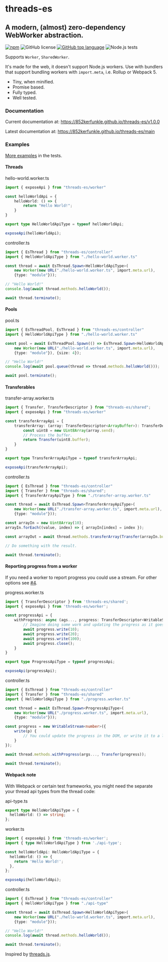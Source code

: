 # threads-es
## A modern, (almost) zero-dependency WebWorker abstraction.

[![npm](https://img.shields.io/npm/v/threads-es?logo=npm)](https://npmjs.com/package/threads-es)
![GitHub license](https://img.shields.io/github/license/852Kerfunkle/threads-es?logo=github)
[![GitHub top language](https://img.shields.io/github/languages/top/852Kerfunkle/threads-es?logo=typescript)](https://typescriptlang.org)
![Node.js tests](https://img.shields.io/github/actions/workflow/status/852Kerfunkle/threads-es/node.js.yml?label=Node.js%20CI&logo=github)

Supports `Worker`, `SharedWorker`.

It's made for the web, it doesn't support Node.js workers. Use with bundlers that support bundling workers with `import.meta`, i.e. Rollup or Webpack 5.

- Tiny, when minified.
- Promise based.
- Fully typed.
- Well tested.

### Documentation

Current documentation at: https://852kerfunkle.github.io/threads-es/v1.0.0

Latest documentation at: https://852kerfunkle.github.io/threads-es/main

### Examples

[More examples](test/threads/valid) in the tests.

#### Threads

hello-world.worker.ts
```ts
import { exposeApi } from "threads-es/worker"

const helloWorldApi = {
    helloWorld: () => {
        return "Hello World!";
    }
}

export type HelloWorldApiType = typeof helloWorldApi;

exposeApi(helloWorldApi);
```

controller.ts
```ts
import { EsThread } from "threads-es/controller"
import { HelloWorldApiType } from "./hello-world.worker.ts"

const thread = await EsThread.Spawn<HelloWorldApiType>(
    new Worker(new URL("./hello-world.worker.ts", import.meta.url),
    {type: "module"}));

// "Hello World!"
console.log(await thread.methods.helloWorld());

await thread.terminate();
```

#### Pools

pool.ts
```ts
import { EsThreadPool, EsThread } from "threads-es/controller"
import { HelloWorldApiType } from "./hello-world.worker.ts"

const pool = await EsThreadPool.Spawn(() => EsThread.Spawn<HelloWorldApiType>(
    new Worker(new URL("./hello-world.worker.ts", import.meta.url),
    {type: "module"}), {size: 4});

// "Hello World!"
console.log(await pool.queue(thread => thread.methods.helloWorld()));

await pool.terminate();
```

#### Transferables

transfer-array.worker.ts
```ts
import { Transfer, TransferDescriptor } from "threads-es/shared";
import { exposeApi } from "threads-es/worker"

const transferArrayApi = {
    transferArray: (array: TransferDescriptor<ArrayBuffer>): TransferDescriptor<ArrayBuffer> => {
        const uint8 = new Uint8Array(array.send);
        // Process the buffer.
        return Transfer(uint8.buffer);
    }
}

export type TransferArrayApiType = typeof transferArrayApi;

exposeApi(transferArrayApi);
```

controller.ts
```ts
import { EsThread } from "threads-es/controller"
import { Transfer } from "threads-es/shared";
import { TransferArrayApiType } from "./transfer-array.worker.ts"

const thread = await EsThread.Spawn<TransferArrayApiType>(
    new Worker(new URL("./transfer-array.worker.ts", import.meta.url),
    {type: "module"}));

const arrayIn = new Uint8Array(10);
arrayIn.forEach((value, index) => { arrayIn[index] = index });

const arrayOut = await thread.methods.transferArray(Transfer(arrayIn.buffer));

// Do something with the result.

await thread.terminate();
```

#### Reporting progress from a worker

If you need a worker to report progress you could use a stream. For other options see [#4](https://github.com/852Kerfunkle/threads-es/issues/4).

progress.worker.ts
```ts
import { TransferDescriptor } from 'threads-es/shared';
import { exposeApi } from 'threads-es/worker';

const progressApi = {
    withProgress: async (ags..., progress: TransferDescriptor<WritableStream<number>>) => {
        // Imagine doing some work and updating the progress as it goes along.
        await progress.write(10);
        await progress.write(20);
        await progress.write(100);
        await progress.close();
    }
}

export type ProgressApiType = typeof progressApi;

exposeApi(progressApi);
```

controller.ts
```ts
import { EsThread } from "threads-es/controller"
import { Transfer } from "threads-es/shared"
import { HelloWorldApiType } from "./progress.worker.ts"

const thread = await EsThread.Spawn<ProgressApiType>(
    new Worker(new URL("./progress.worker.ts", import.meta.url),
    {type: "module"}));

const progress = new WritableStream<number>({
    write(p) {
        // You could update the progress in the DOM, or write it to a log, or something like that.
    }
});

await thread.methods.withProgress(args..., Transfer(progress));

await thread.terminate();
```

#### Webpack note

With Webpack or certain test frameworks, you might need the separate your thread api types from the thread code:

api-type.ts
```ts
export type HelloWorldApiType = {
  helloWorld: () => string;
};
```

worker.ts
```ts
import { exposeApi } from 'threads-es/worker';
import { type HelloWorldApiType } from './api-type';

const helloWorldApi: HelloWorldApiType = {
  helloWorld: () => {
    return 'Hello World!';
  },
};

exposeApi(helloWorldApi);
```

controller.ts
```ts
import { EsThread } from "threads-es/controller"
import { HelloWorldApiType } from "./api-type"

const thread = await EsThread.Spawn<HelloWorldApiType>(
    new Worker(new URL("./hello-world.worker.ts", import.meta.url),
    {type: "module"}));

// "Hello World!"
console.log(await thread.methods.helloWorld());

await thread.terminate();
```

Inspired by [threads.js](https://github.com/andywer/threads.js).